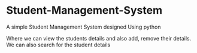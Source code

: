 # Student-Management-System

A simple Student Management System designed Using python 

Where we can view the students details and also add, remove their details. We can also search for the student details
